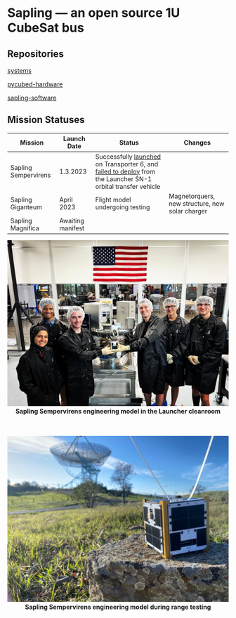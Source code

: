 # Sapling — an open source 1U CubeSat bus

## Repositories

[systems](https://github.com/stanford-ssi/sapling-systems)

[pycubed-hardware](https://github.com/stanford-ssi/pycubed-hardware)

[sapling-software](https://github.com/stanford-ssi/sapling-software)

## Mission Statuses

| Mission | Launch Date | Status | Changes |
| - | - | - | - |
| Sapling Sempervirens | 1.3.2023 | Successfully [launched](https://web.archive.org/web/20230217072805/https://news.satnews.com/2023/01/03/stanfords-sapling-sempervirens-smallsat-to-launch-on-the-spacex-transporter-6-mission/) on Transporter 6, and [failed to deploy](https://web.archive.org/web/20230217020855/https://www.launcherspace.com/updates/orbiter-sn1-mission-update) from the Launcher SN-1 orbital transfer vehicle|
| Sapling Giganteum | April 2023 | Flight model undergoing testing | Magnetorquers, new structure, new solar charger |
| Sapling Magnifica | Awaiting manifest | | |

<p align="center">
  <img src="assets/sapling_sempervirens_cleanroom.jpeg" width="900"><br>
  <b> Sapling Sempervirens engineering model in the Launcher cleanroom </b><br>
  <br><br>
</p>

<p align="center">
  <img src="assets/sapling_sempervirens_range_test.jpeg" width="900"><br>
  <b> Sapling Sempervirens engineering model during range testing </b><br>
  <br><br>
</p>
